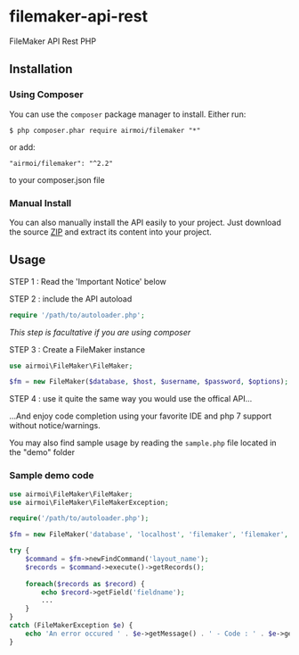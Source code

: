 # filemaker-api-rest
FileMaker API Rest PHP


## Installation

### Using Composer
You can use the `composer` package manager to install. Either run:

    $ php composer.phar require airmoi/filemaker "*"

or add:

    "airmoi/filemaker": "^2.2"

to your composer.json file

### Manual Install

You can also manually install the API easily to your project. Just download the source [ZIP](https://github.com/airmoi/FileMaker/archive/master.zip) and extract its content into your project.

## Usage

STEP 1 : Read the 'Important Notice' below

STEP 2 : include the API autoload

```php
require '/path/to/autoloader.php';
```
*This step is facultative if you are using composer*

STEP 3 : Create a FileMaker instance
```php
use airmoi\FileMaker\FileMaker;

$fm = new FileMaker($database, $host, $username, $password, $options);
```

STEP 4 : use it quite the same way you would use the offical API...

...And enjoy code completion using your favorite IDE and php 7 support without notice/warnings.

You may also find sample usage by reading the `sample.php` file located in the "demo" folder 

### Sample demo code

```php
use airmoi\FileMaker\FileMaker;
use airmoi\FileMaker\FileMakerException;

require('/path/to/autoloader.php');

$fm = new FileMaker('database', 'localhost', 'filemaker', 'filemaker', ['prevalidate' => true]);

try {
    $command = $fm->newFindCommand('layout_name');
    $records = $command->execute()->getRecords(); 
    
    foreach($records as $record) {
        echo $record->getField('fieldname');
        ...
    }
} 
catch (FileMakerException $e) {
    echo 'An error occured ' . $e->getMessage() . ' - Code : ' . $e->getCode();
}
```
